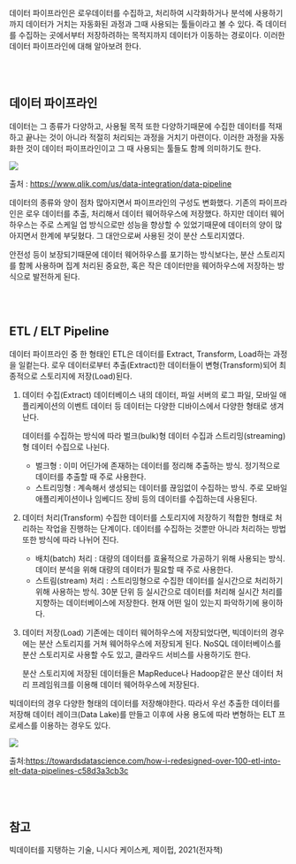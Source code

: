 데이터 파이프라인은 로우데이터를 수집하고, 처리하여 시각화하거나 분석에 사용하기까지 데이터가 거치는 자동화된 과정과 그때 사용되는 툴들이라고 볼 수 있다. 즉 데이터를 수집하는 곳에서부터 저장하려하는 목적지까지 데이터가 이동하는 경로이다. 이러한 데이터 파이프라인에 대해 알아보려 한다.

<br><br>

## 데이터 파이프라인

데이터는 그 종류가 다양하고, 사용될 목적 또한 다양하기때문에 수집한 데이터를 적재하고 끝나는 것이 아니라 적절히 처리되는 과정을 거치기 마련이다. 이러한 과정을 자동화한 것이 데이터 파이프라인이고 그 때 사용되는 툴들도 함께 의미하기도 한다.

<img src="https://qlik.imgix.net//us/-/media/images/global-us/site-content/etl/etl-pipeline/elt-pipeline-infographic.png?w=1376&h=971&fit=crop&auto=format&fit=max&dpr=1">

출처 : https://www.qlik.com/us/data-integration/data-pipeline

데이터의 종류와 양이 점차 많아지면서 파이프라인의 구성도 변화했다. 기존의 파이프라인은 로우 데이터를 추출, 처리해서 데이터 웨어하우스에 저장했다. 하지만 데이터 웨어하우스는 주로 스케일 업 방식으로만 성능을 향상할 수 있었기때문에 데이터의 양이 많아지면서 한계에 부딪혔다. 그 대안으로써 사용된 것이 분산 스토리지였다.

안전성 등이 보장되기때문에 데이터 웨어하우스를 포기하는 방식보다는, 분산 스토리지를 함께 사용하며 집계 처리된 중요한, 혹은 작은 데이터만을 웨어하우스에 저장하는 방식으로 발전하게 된다.

<br><br>

## ETL / ELT Pipeline

데이터 파이프라인 중 한 형태인 ETL은 데이터를 Extract, Transform, Load하는 과정을 일컽는다. 로우 데이터로부터 추출(Extract)한 데이터들이 변형(Transform)되어 최종적으로 스토리지에 저장(Load)된다.

1. 데이터 수집(Extract)
   데이터베이스 내의 데이터, 파일 서버의 로그 파일, 모바일 애플리케이션의 이벤트 데이터 등 데이터는 다양한 디바이스에서 다양한 형태로 생겨난다.

   데이터를 수집하는 방식에 따라 벌크(bulk)형 데이터 수집과 스트리밍(streaming)형 데이터 수집으로 나뉜다.

   - 벌크형 : 이미 어딘가에 존재하는 데이터를 정리해 추출하는 방식. 정기적으로 데이터를 추출할 때 주로 사용한다.
   - 스트리밍형 : 계속해서 생성되는 데이터를 끊임없이 수집하는 방식. 주로 모바일 애플리케이션이나 임베디드 장비 등의 데이터를 수집하는데 사용된다.

2. 데이터 처리(Transform)
   수집한 데이터를 스토리지에 저장하기 적합한 형태로 처리하는 작업을 진행하는 단계이다. 데이터를 수집하는 것뿐만 아니라 처리하는 방법 또한 방식에 따라 나뉘어 진다.

   - 배치(batch) 처리 : 대량의 데이터를 효율적으로 가공하기 위해 사용되는 방식. 데이터 분석을 위해 대량의 데이터가 필요할 때 주로 사용한다.
   - 스트림(stream) 처리 : 스트리밍형으로 수집한 데이터를 실시간으로 처리하기 위해 사용하는 방식. 30분 단위 등 실시간으로 데이터를 처리해 실시간 처리를 지향하는 데이터베이스에 저장한다. 현재 어떤 일이 있는지 파악하기에 용이하다.

3. 데이터 저장(Load)
   기존에는 데이터 웨어하우스에 저장되었다면, 빅데이터의 경우에는 분산 스토리지를 거쳐 웨어하우스에 저장되게 된다. NoSQL 데이터베이스를 분산 스토리지로 사용할 수도 있고, 클라우드 서비스를 사용하기도 한다.

   분산 스토리지에 저장된 데이터들은 MapReduce나 Hadoop같은 분산 데이터 처리 프레임워크를 이용해 데이터 웨어하우스에 저장된다.

빅데이터의 경우 다양한 형태의 데이터를 저장해야한다. 따라서 우선 추출한 데이터를 저장해 데이터 레이크(Data Lake)를 만들고 이후에 사용 용도에 따라 변형하는 ELT 프로세스를 이용하는 경우도 있다.

<img src="https://miro.medium.com/max/630/1*-6tNymvTTqGIWJlzQHwBaw.png">

출처:https://towardsdatascience.com/how-i-redesigned-over-100-etl-into-elt-data-pipelines-c58d3a3cb3c

<br><br>

## 참고

빅데이터를 지탱하는 기술, 니시다 케이스케, 제이펍, 2021(전자책)
